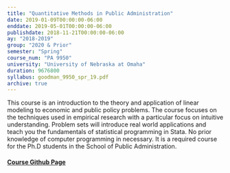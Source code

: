```yaml
---
title: "Quantitative Methods in Public Administration"
date: 2019-01-09T00:00:00-06:00
enddate: 2019-05-01T00:00:00-06:00
publishdate: 2018-11-21T00:00:00-06:00
ay: "2018-2019"
group: "2020 & Prior"
semester: "Spring"
course_num: "PA 9950"
university: "University of Nebraska at Omaha"
duration: 9676800
syllabus: goodman_9950_spr_19.pdf
archive: true
---
```


This course is an introduction to the theory and application of linear modeling to economic and public policy problems. The course focuses on the techniques used in empirical research with a particular focus on intuitive understanding. Problem sets will introduce real world applications and teach you the fundamentals of statistical programming in Stata. No prior knowledge of computer programming in necessary. It is a required course for the Ph.D students in the School of Public Administration.


#### [Course Github Page](https://github.com/cbgoodman/uno-spa-quant-i)

